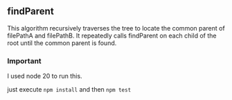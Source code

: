 ## findParent

This algorithm recursively traverses the tree to locate the common parent of filePathA and filePathB. It repeatedly calls findParent on each child of the root until the common parent is found.

### Important

I used node 20 to run this.

just execute `npm install` and then `npm test`